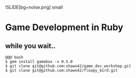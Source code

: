 !SLIDE[bg=noise.png] small
# Game Development in Ruby #
## while you wait.. ##
	@@@ bash
	$ gem install gamebox -v 0.5.0
	$ git clone git@github.com:shawn42/game_dev_workshop.git
	$ git clone git@github.com:shawn42/floopy_bird.git

